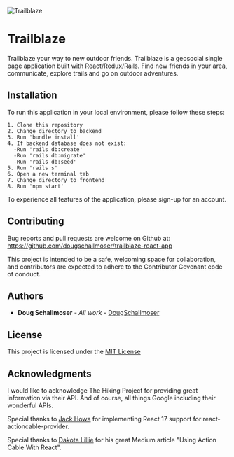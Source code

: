 ![Trailblaze](https://user-images.githubusercontent.com/65590878/99851185-98187c00-2b33-11eb-96ec-b77fb7eed555.png)


# Trailblaze

Trailblaze your way to new outdoor friends. Trailblaze is a geosocial single page application built with React/Redux/Rails. Find new friends in your area, communicate, explore trails and go on outdoor adventures.


## Installation

To run this application in your local environment, please follow these steps:

```
1. Clone this repository
2. Change directory to backend
3. Run 'bundle install'
4. If backend database does not exist:
  -Run 'rails db:create'
  -Run 'rails db:migrate'
  -Run 'rails db:seed'
5. Run 'rails s'
6. Open a new terminal tab
7. Change directory to frontend
8. Run 'npm start'
```
To experience all features of the application, please sign-up for an account.

## Contributing

Bug reports and pull requests are welcome on Github at:
https://github.com/dougschallmoser/trailblaze-react-app

This project is intended to be a safe, welcoming space for collaboration, and contributors are expected to adhere to the Contributor Covenant code of conduct.
 

## Authors

* **Doug Schallmoser** - *All work* - [DougSchallmoser](https://github.com/dougschallmoser)


## License

This project is licensed under the [MIT License](https://opensource.org/licenses/MIT)


## Acknowledgments

I would like to acknowledge The Hiking Project for providing great information via their API. And of course, all things Google including their wonderful APIs.

Special thanks to [Jack Howa](https://github.com/JackHowa/react-actioncable-provider) for implementing React 17 support for react-actioncable-provider.

Special thanks to [Dakota Lillie](https://github.com/dakotalillie) for his great Medium article "Using Action Cable With React".
